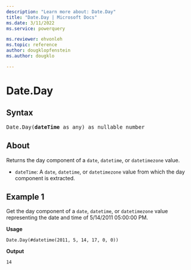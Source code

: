 ```yaml
---
description: "Learn more about: Date.Day"
title: "Date.Day | Microsoft Docs"
ms.date: 3/11/2022
ms.service: powerquery

ms.reviewer: ehvonleh
ms.topic: reference
author: dougklopfenstein
ms.author: dougklo

---
```

# Date.Day

## Syntax

<pre>
Date.Day(<b>dateTime</b> as any) as nullable number
</pre>
  
## About

Returns the day component of a `date`, `datetime`, or `datetimezone` value.

* `dateTime`: A `date`, `datetime`, or `datetimezone` value from which the day component is extracted.

## Example 1

Get the day component of a `date`, `datetime`, or `datetimezone` value representing the date and time of 5/14/2011 05:00:00 PM.

**Usage**

```powerquery-m
Date.Day(#datetime(2011, 5, 14, 17, 0, 0))
```

**Output**

`14`
